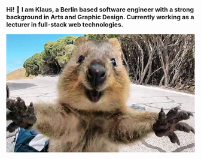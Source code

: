 ### Hi! 👋 I am Klaus, a Berlin based software engineer with a strong background in Arts and Graphic Design. Currently working as a lecturer in full-stack web technologies.
![hello](./quokka.jpg)
